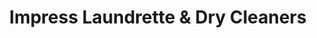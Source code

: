 ---
title: "Impress Laundrette & Dry Cleaners"
url: /skibbereen/impress-laundrette-und-dry-cleaners/
shop: Wäscherei
---